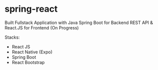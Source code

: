 # spring-react
Built Fullstack Application with Java Spring Boot for Backend REST API &amp; React.JS for Frontend (On Progress)

Stacks:
- React JS
- React Native (Expo)
- Spring Boot
- React Bootstrap
